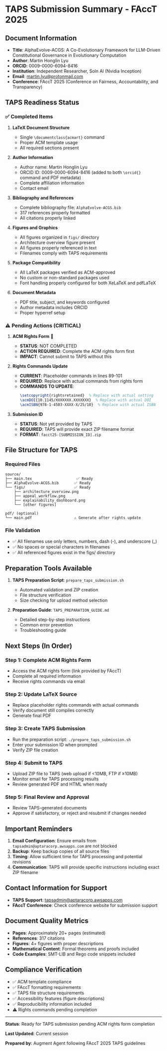 # TAPS Submission Summary - FAccT 2025

## Document Information
- **Title**: AlphaEvolve-ACGS: A Co-Evolutionary Framework for LLM-Driven Constitutional Governance in Evolutionary Computation
- **Author**: Martin Honglin Lyu
- **ORCID**: 0009-0000-6094-8416
- **Institution**: Independent Researcher, Soln AI (Nvidia Inception)
- **Email**: martin.lyu@protonmail.com
- **Conference**: FAccT 2025 (Conference on Fairness, Accountability, and Transparency)

## TAPS Readiness Status

### ✅ Completed Items
1. **LaTeX Document Structure**
   - Single `\documentclass{acmart}` command
   - Proper ACM template usage
   - All required sections present

2. **Author Information**
   - Author name: Martin Honglin Lyu
   - ORCID ID: 0009-0000-6094-8416 (added to both `\orcid{}` command and PDF metadata)
   - Complete affiliation information
   - Contact email

3. **Bibliography and References**
   - Complete bibliography file: `AlphaEvolve-ACGS.bib`
   - 317 references properly formatted
   - All citations properly linked

4. **Figures and Graphics**
   - All figures organized in `figs/` directory
   - Architecture overview figure present
   - All figures properly referenced in text
   - Filenames comply with TAPS requirements

5. **Package Compatibility**
   - All LaTeX packages verified as ACM-approved
   - No custom or non-standard packages used
   - Font handling properly configured for both XeLaTeX and pdfLaTeX

6. **Document Metadata**
   - PDF title, subject, and keywords configured
   - Author metadata includes ORCID
   - Proper hyperref setup

### ⚠️ Pending Actions (CRITICAL)

1. **ACM Rights Form** 🚨
   - **STATUS**: NOT COMPLETED
   - **ACTION REQUIRED**: Complete the ACM rights form first
   - **IMPACT**: Cannot submit to TAPS without this

2. **Rights Commands Update**
   - **CURRENT**: Placeholder commands in lines 89-101
   - **REQUIRED**: Replace with actual commands from rights form
   - **COMMANDS TO UPDATE**:
     ```latex
     \setcopyright{rightsretained}  % Replace with actual setting
     \acmDOI{10.1145/XXXXXXX.XXXXXXX}  % Replace with actual DOI
     \acmISBN{978-1-4503-XXXX-X/25/10}  % Replace with actual ISBN
     ```

3. **Submission ID**
   - **STATUS**: Not yet provided by TAPS
   - **REQUIRED**: TAPS will provide exact ZIP filename format
   - **FORMAT**: `facct25-[SUBMISSION_ID].zip`

## File Structure for TAPS

### Required Files
```
source/
├── main.tex                    ✅ Ready
├── AlphaEvolve-ACGS.bib       ✅ Ready
└── figs/                      ✅ Ready
    ├── architecture_overview.png
    ├── appeal_workflow.png
    ├── explainability_dashboard.png
    └── [other figures]

pdf/ (optional)
└── main.pdf                   ⚠️ Generate after rights update
```

### File Validation
- ✅ All filenames use only letters, numbers, dash (-), and underscore (_)
- ✅ No spaces or special characters in filenames
- ✅ All referenced figures exist in the figs/ directory

## Preparation Tools Available

1. **TAPS Preparation Script**: `prepare_taps_submission.sh`
   - Automated validation and ZIP creation
   - File structure verification
   - Size checking for upload method selection

2. **Preparation Guide**: `TAPS_PREPARATION_GUIDE.md`
   - Detailed step-by-step instructions
   - Common error prevention
   - Troubleshooting guide

## Next Steps (In Order)

### Step 1: Complete ACM Rights Form
- Access the ACM rights form (link provided by FAccT)
- Complete all required information
- Receive rights commands via email

### Step 2: Update LaTeX Source
- Replace placeholder rights commands with actual commands
- Verify document still compiles correctly
- Generate final PDF

### Step 3: Create TAPS Submission
- Run the preparation script: `./prepare_taps_submission.sh`
- Enter your submission ID when prompted
- Verify ZIP file creation

### Step 4: Submit to TAPS
- Upload ZIP file to TAPS (web upload if <10MB, FTP if ≥10MB)
- Monitor email for TAPS processing results
- Review generated PDF and HTML when ready

### Step 5: Final Review and Approval
- Review TAPS-generated documents
- Approve if satisfactory, or reject and resubmit if changes needed

## Important Reminders

1. **Email Configuration**: Ensure emails from `tapsadmin@aptaracorp.awsapps.com` are not blocked
2. **Backup**: Keep backup copies of all source files
3. **Timing**: Allow sufficient time for TAPS processing and potential revisions
4. **Communication**: TAPS will provide specific instructions including exact ZIP filename

## Contact Information for Support

- **TAPS Support**: tapsadmin@aptaracorp.awsapps.com
- **FAccT Conference**: Check conference website for submission support

## Document Quality Metrics

- **Pages**: Approximately 20+ pages (estimated)
- **References**: 317 citations
- **Figures**: 4+ figures with proper descriptions
- **Mathematical Content**: Formal theorems and proofs included
- **Code Examples**: SMT-LIB and Rego code snippets included

## Compliance Verification

- ✅ ACM template compliance
- ✅ FAccT formatting requirements
- ✅ TAPS file structure requirements
- ✅ Accessibility features (figure descriptions)
- ✅ Reproducibility information included
- ⚠️ Rights commands pending completion

---

**Status**: Ready for TAPS submission pending ACM rights form completion

**Last Updated**: Current session

**Prepared by**: Augment Agent following FAccT 2025 TAPS guidelines
